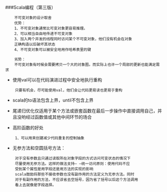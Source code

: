 ###Scala编程（第三版）
    
        不可变对象的设计取舍
        优势：
        1、不可变对象通常比可变对象更容易推理。
        2、可以相当自由地传递不可变对象
        3、加入两个并发的线程同时访问某个不可变对象，他们没有机会在对象
        正确构造以后破坏其状态
        4、不可变对象可以被安全地用作哈希表里的键
        
        劣势：
        不可变对象有时候会需要拷贝一个大的对象图。而实际上也许一个局部的更新也能满足需求
        
        
        
+ 使用val可以在代码演进过程中安全地执行重构
       
       只要有机会，尽可能使用val，他们会让代码更易读也更易于重构
       
 - scala的to语法包含上界，until不包含上界
 
 - 尾递归优化仅适用于某个方法或嵌套函数在最后一步操作中直接调用自己，并且没哟经过函数值或其他中间环节的场合
 
 - 高阶函数的好处
 
        1、可以用来创建减少代码重复的控制抽象
        
        
  
 + 无参方法和空圆括号方法：
 
        对于没有参数且只通过读取所在对象字段的方式访问可变状态的情况下
        尽量使用无参方法。这样的做法支持— —统一访问原则：使用代码不应
        受到某个属性是用字段还是用方法的实现的影响
        scala鼓励将那些不接收参数也没有副作用的方法定义为无参方法。同时
        对于有副作用的方法，不应该省去空括号，因为省了括号以后这个方法调用
        看上去就像是字段选择。